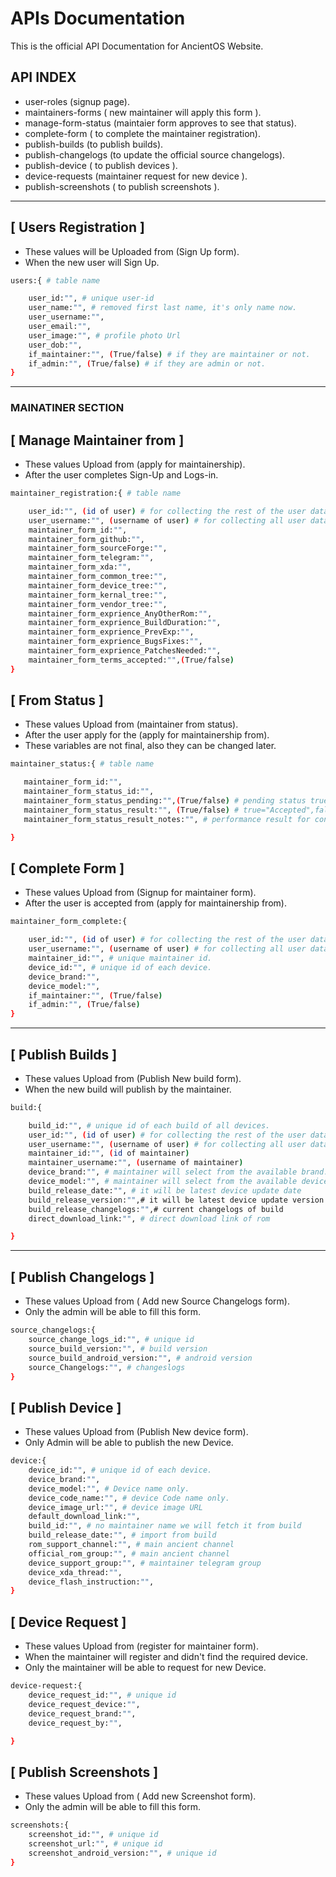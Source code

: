 # APIs Documentation

This is the official API Documentation for AncientOS Website.

## API INDEX

- user-roles (signup page).
- maintainers-forms ( new maintainer will apply this form ).
- manage-form-status (maintaier form approves to see that status).
- complete-form ( to complete the maintainer registration).
- publish-builds (to publish builds).
- publish-changelogs (to update the official source changelogs).
- publish-device ( to publish devices ).
- device-requests (maintainer request for new device ).
- publish-screenshots ( to publish screenshots ).

---

## [ Users Registration ]

- These values will be Uploaded from (Sign Up form).
- When the new user will Sign Up.

```bash
users:{ # table name

    user_id:"", # unique user-id
    user_name:"", # removed first last name, it's only name now.
    user_username:"",
    user_email:"",
    user_image:"", # profile photo Url
    user_dob:"",
    if_maintainer:"", (True/false) # if they are maintainer or not.
    if_admin:"", (True/false) # if they are admin or not.
}
```

---

### MAINATINER SECTION

## [ Manage Maintainer from ]

- These values Upload from (apply for maintainership).
- After the user completes Sign-Up and Logs-in.

```bash
maintainer_registration:{ # table name

    user_id:"", (id of user) # for collecting the rest of the user data.
    user_username:"", (username of user) # for collecting all user data.
    maintainer_form_id:"",
    maintainer_form_github:"",
    maintainer_form_sourceForge:"",
    maintainer_form_telegram:"",
    maintainer_form_xda:"",
    maintainer_form_common_tree:"",
    maintainer_form_device_tree:"",
    maintainer_form_kernal_tree:"",
    maintainer_form_vendor_tree:"",
    maintainer_form_exprience_AnyOtherRom:"",
    maintainer_form_exprience_BuildDuration:"",
    maintainer_form_exprience_PrevExp:"",
    maintainer_form_exprience_BugsFixes:"",
    maintainer_form_exprience_PatchesNeeded:"",
    maintainer_form_terms_accepted:"",(True/false)
}
```

## [ From Status ]

- These values Upload from (maintainer from status).
- After the user apply for the (apply for maintainership from).
- These variables are not final, also they can be changed later.

```bash
maintainer_status:{ # table name

   maintainer_form_id:"",
   maintainer_form_status_id:"",
   maintainer_form_status_pending:"",(True/false) # pending status true default
   maintainer_form_status_result:"", (True/false) # true="Accepted",false="Rejected",
   maintainer_form_status_result_notes:"", # performance result for congratulation

}
```

## [ Complete Form ]

- These values Upload from (Signup for maintainer form).
- After the user is accepted from (apply for maintainership from).

```bash
maintainer_form_complete:{

    user_id:"", (id of user) # for collecting the rest of the user data.
    user_username:"", (username of user) # for collecting all user data.
    maintainer_id:"", # unique maintainer id.
    device_id:"", # unique id of each device.
    device_brand:"",
    device_model:"",
    if_maintainer:"", (True/false)
    if_admin:"", (True/false)
}
```

---

## [ Publish Builds ]

- These values Upload from (Publish New build form).
- When the new build will publish by the maintainer.

```bash
build:{

    build_id:"", # unique id of each build of all devices.
    user_id:"", (id of user) # for collecting the rest of the user data.
    user_username:"", (username of user) # for collecting all user data.
    maintainer_id:"", (id of maintainer)
    maintainer_username:"", (username of maintainer)
    device_brand:"", # maintainer will select from the available brand.
    device_model:"", # maintainer will select from the available device.
    build_release_date:"", # it will be latest device update date
    build_release_version:"",# it will be latest device update version
    build_release_changelogs:"",# current changelogs of build
    direct_download_link:"", # direct download link of rom

}
```

---

## [ Publish Changelogs ]

- These values Upload from ( Add new Source Changelogs form).
- Only the admin will be able to fill this form.

```bash
source_changelogs:{
    source_change_logs_id:"", # unique id
    source_build_version:"", # build version
    source_build_android_version:"", # android version
    source_Changelogs:"", # changeslogs
}
```

## [ Publish Device ]

- These values Upload from (Publish New device form).
- Only Admin will be able to publish the new Device.

```bash
device:{
    device_id:"", # unique id of each device.
    device_brand:"",
    device_model:"", # Device name only.
    device_code_name:"", # device Code name only.
    device_image_url:"", # device image URL
    default_download_link:"",
    build_id:"", # no maintainer name we will fetch it from build
    build_release_date:"", # import from build
    rom_support_channel:"", # main ancient channel
    official_rom_group:"", # main ancient channel
    device_support_group:"", # maintainer telegram group
    device_xda_thread:"",
    device_flash_instruction:"",
}
```

## [ Device Request ]

- These values Upload from (register for maintainer form).
- When the maintainer will register and didn't find the required device.
- Only the maintainer will be able to request for new Device.

```bash
device-request:{
    device_request_id:"", # unique id
    device_request_device:"",
    device_request_brand:"",
    device_request_by:"",

}
```

## [ Publish Screenshots ]

- These values Upload from ( Add new Screenshot form).
- Only the admin will be able to fill this form.

```bash
screenshots:{
    screenshot_id:"", # unique id
    screenshot_url:"", # unique id
    screenshot_android_version:"", # unique id
}
```
